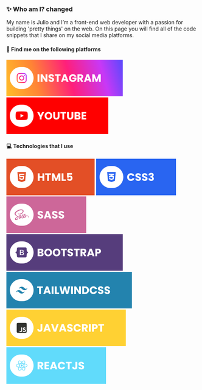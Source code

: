 ### ✨ Who am I? changed

My name is Julio and I’m a front-end web developer with a passion for building 'pretty things' on the web. On this page you will find all of the code snippets that I share on my social media platforms.

#### 🔗 Find me on the following platforms

[![Instagram](./assets/instagram.svg)](https://www.instagram.com/juliocodes) [![YouTube](./assets/youtube.svg)](https://www.youtube.com/@juliocodes)

#### 💻 Technologies that I use

![HTML5](./assets/html.svg) ![CSS3](./assets/css.svg) ![SASS](./assets/sass.svg) ![Bootstrap](./assets/bootstrap.svg) ![TailwindCSS](./assets/tailwind.svg) ![JavaScript](./assets/javascript.svg) ![React](./assets/react.svg)

